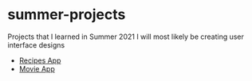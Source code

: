 # summer-projects
Projects that I learned in Summer 2021
I will most likely be creating user interface designs

- [Recipes App](https://htmlpreview.github.io/?https://github.com/thisisnotdevin/summer-projects/blob/master/recipe-app/index.html)
- [Movie App](https://github.com/thisisnotdevin/summer-projects/blob/master/movie-app/index.html)

